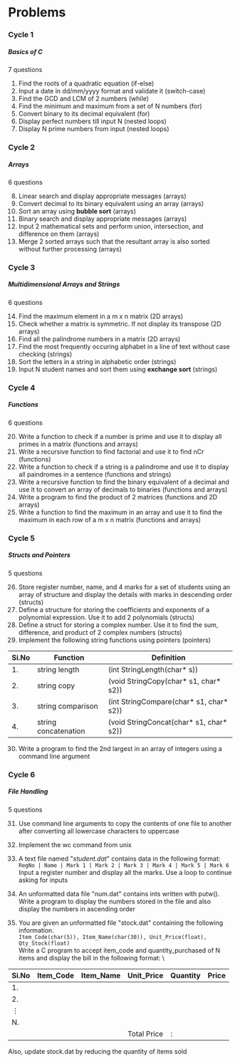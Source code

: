 # Problems 

### Cycle 1
##### Basics of C
7 questions

1. Find the roots of a quadratic equation (if-else)
2. Input a date in dd/mm/yyyy format and validate it (switch-case)
3. Find the GCD and LCM of 2 numbers (while)
4. Find the minimum and maximum from a set of N numbers (for)
5. Convert binary to its decimal equivalent (for)
6. Display perfect numbers till input N (nested loops)
7. Display N prime numbers from input (nested loops)

### Cycle 2
##### Arrays
6 questions

8. Linear search and display appropriate messages (arrays)
9. Convert decimal to its binary equivalent using an array (arrays)
10. Sort an array using **bubble sort** (arrays)
11. Binary search and display appropriate messages (arrays)
12. Input 2 mathematical sets and perform union, intersection, and difference on them (arrays)
13. Merge 2 sorted arrays such that the resultant array is also sorted without further processing (arrays)

### Cycle 3
##### Multidimensional Arrays and Strings
6 questions

14. Find the maximum element in a m x n matrix (2D arrays)
15. Check whether a matrix is symmetric. If not display its transpose (2D arrays)
16. Find all the palindrome numbers in a matrix (2D arrays)
17. Find the most frequently occuring alphabet in a line of text without case checking (strings)
18. Sort the letters in a string in alphabetic order (strings)
19. Input N student names and sort them using **exchange sort** (strings)

### Cycle 4
##### Functions
6 questions

20. Write a function to check if a number is prime and use it to display all primes in a matrix (functions and arrays)
21. Write a recursive function to find factorial and use it to find nCr (functions)
22. Write a function to check if a string is a palindrome and use it to display all paindromes in a sentence (functions and strings)
23. Write a recursive function to find the binary equivalent of a decimal and use it to convert an array of decimals to binaries (functions and arrays)
24. Write a program to find the product of 2 matrices (functions and 2D arrays)
25. Write a function to find the maximum in an array and use it to find the maximum in each row of a m x n matrix (functions and arrays)

### Cycle 5
##### Structs and Pointers
5 questions

26. Store register number, name, and 4 marks for a set of students using an array of structure and display the details with marks in descending order (structs) 
27. Define a structure for storing the coefficients and exponents of a polynomial expression. Use it to add 2 polynomials (structs)
28. Define a struct for storing a complex number. Use it to find the sum, difference, and product of 2 complex numbers (structs)
29. Implement the following string functions using pointers (pointers) 

| Si.No| Function        | Definition             |
|-----|----------------------|-----------------------------------------|
| 1.  | string length        | (int StringLength(char* s))             |
| 2.  | string copy          | (void StringCopy(char* s1, char* s2))   |
| 3.  | string comparison    | (int StringCompare(char* s1, char* s2)) |
| 4.  | string concatenation | (void StringConcat(char* s1, char* s2)) |

30. Write a program to find the 2nd largest in an array of integers using a command line argument

### Cycle 6
##### File Handling
5 questions

31. Use command line arguments to copy the contents of one file to another after converting all lowercase characters to uppercase
32. Implement the wc command from unix
33. A text file named "*student.dat*" contains data in the following format: \
` RegNo | Name | Mark 1 | Mark 2 | Mark 3 | Mark 4 | Mark 5 | Mark 6 ` \
Input a register number and display all the marks. Use a loop to continue asking for inputs

34. An unformatted data file "num.dat" contains ints written with putw(). Write a program to display the numbers stored in the file and also display the numbers in ascending order
35. You are given an unformatted file "stock.dat" containing the following information. \
`Item_Code(char(5)), Item_Name(char(30)), Unit_Price(float), Qty_Stock(float)` \
Write a C program to accept item_code and quantity_purchased of N items and display the bill in the following format: \

| Si.No | Item_Code | Item_Name | Unit_Price  | Quantity | Price |
|-------|-----------|-----------|-------------|----------|-------|
| 1.    |           |           |             |          |       |
| 2.    |           |           |             |          |       |
| $\vdots$   |           |           |             |          |       |
| N.    |           |           |             |          |       |
|       |           |           | Total Price | :        |       |

Also, update stock.dat by reducing the quantity of items sold
